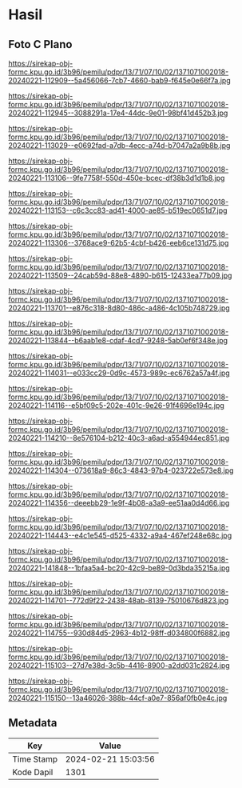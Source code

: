# Hasil

## Foto C Plano

https://sirekap-obj-formc.kpu.go.id/3b96/pemilu/pdpr/13/71/07/10/02/1371071002018-20240221-112909--5a456066-7cb7-4660-bab9-f645e0e66f7a.jpg

https://sirekap-obj-formc.kpu.go.id/3b96/pemilu/pdpr/13/71/07/10/02/1371071002018-20240221-112945--3088291a-17e4-44dc-9e01-98bf41d452b3.jpg

https://sirekap-obj-formc.kpu.go.id/3b96/pemilu/pdpr/13/71/07/10/02/1371071002018-20240221-113029--e0692fad-a7db-4ecc-a74d-b7047a2a9b8b.jpg

https://sirekap-obj-formc.kpu.go.id/3b96/pemilu/pdpr/13/71/07/10/02/1371071002018-20240221-113106--9fe7758f-550d-450e-bcec-df38b3d1d1b8.jpg

https://sirekap-obj-formc.kpu.go.id/3b96/pemilu/pdpr/13/71/07/10/02/1371071002018-20240221-113153--c6c3cc83-ad41-4000-ae85-b519ec0651d7.jpg

https://sirekap-obj-formc.kpu.go.id/3b96/pemilu/pdpr/13/71/07/10/02/1371071002018-20240221-113306--3768ace9-62b5-4cbf-b426-eeb6ce131d75.jpg

https://sirekap-obj-formc.kpu.go.id/3b96/pemilu/pdpr/13/71/07/10/02/1371071002018-20240221-113509--24cab59d-88e8-4890-b615-12433ea77b09.jpg

https://sirekap-obj-formc.kpu.go.id/3b96/pemilu/pdpr/13/71/07/10/02/1371071002018-20240221-113701--e876c318-8d80-486c-a486-4c105b748729.jpg

https://sirekap-obj-formc.kpu.go.id/3b96/pemilu/pdpr/13/71/07/10/02/1371071002018-20240221-113844--b6aab1e8-cdaf-4cd7-9248-5ab0ef6f348e.jpg

https://sirekap-obj-formc.kpu.go.id/3b96/pemilu/pdpr/13/71/07/10/02/1371071002018-20240221-114031--e033cc29-0d9c-4573-989c-ec6762a57a4f.jpg

https://sirekap-obj-formc.kpu.go.id/3b96/pemilu/pdpr/13/71/07/10/02/1371071002018-20240221-114116--e5bf09c5-202e-401c-9e26-91f4696e194c.jpg

https://sirekap-obj-formc.kpu.go.id/3b96/pemilu/pdpr/13/71/07/10/02/1371071002018-20240221-114210--8e576104-b212-40c3-a6ad-a554944ec851.jpg

https://sirekap-obj-formc.kpu.go.id/3b96/pemilu/pdpr/13/71/07/10/02/1371071002018-20240221-114304--073618a9-86c3-4843-97b4-023722e573e8.jpg

https://sirekap-obj-formc.kpu.go.id/3b96/pemilu/pdpr/13/71/07/10/02/1371071002018-20240221-114356--deeebb29-1e9f-4b08-a3a9-ee51aa0d4d66.jpg

https://sirekap-obj-formc.kpu.go.id/3b96/pemilu/pdpr/13/71/07/10/02/1371071002018-20240221-114443--e4c1e545-d525-4332-a9a4-467ef248e68c.jpg

https://sirekap-obj-formc.kpu.go.id/3b96/pemilu/pdpr/13/71/07/10/02/1371071002018-20240221-141848--1bfaa5a4-bc20-42c9-be89-0d3bda35215a.jpg

https://sirekap-obj-formc.kpu.go.id/3b96/pemilu/pdpr/13/71/07/10/02/1371071002018-20240221-114701--772d9f22-2438-48ab-8139-75010676d823.jpg

https://sirekap-obj-formc.kpu.go.id/3b96/pemilu/pdpr/13/71/07/10/02/1371071002018-20240221-114755--930d84d5-2963-4b12-98ff-d034800f6882.jpg

https://sirekap-obj-formc.kpu.go.id/3b96/pemilu/pdpr/13/71/07/10/02/1371071002018-20240221-115103--27d7e38d-3c5b-4416-8900-a2dd031c2824.jpg

https://sirekap-obj-formc.kpu.go.id/3b96/pemilu/pdpr/13/71/07/10/02/1371071002018-20240221-115150--13a46026-388b-44cf-a0e7-856af0fb0e4c.jpg


## Metadata

| Key        | Value               |
| ---------- | ------------------- |
| Time Stamp | 2024-02-21 15:03:56 |
| Kode Dapil | 1301                |



